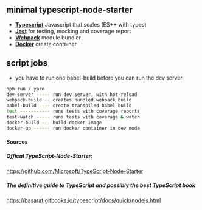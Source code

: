 ## minimal typescript-node-starter

- [**Typescript**](https://www.typescriptlang.org/) Javascript that scales (ES++ with types)
- [**Jest**](https://facebook.github.io/jest/) for testing, mocking and coverage report
- [**Webpack**](https://webpack.js.org/) module bundler
- [**Docker**](https://www.docker.com/) create container

## script jobs
* you have to run one babel-build before you can run the dev server
```bash
npm run / yarn
dev-server ----- run dev server, with hot-reload
webpack-build -- creates bundled webpack build
babel-build ---- create transpiled babel build
test ----------- runs tests with coverage reports
test-watch ----- runs tests with coverage & watch
docker-build --- build docker image
docker-up ------ run docker container in dev mode
```
#### Sources
##### Offical TypeScript-Node-Starter:
https://github.com/Microsoft/TypeScript-Node-Starter
##### The definitive guide to TypeScript and possibly the best TypeScript book
https://basarat.gitbooks.io/typescript/docs/quick/nodejs.html